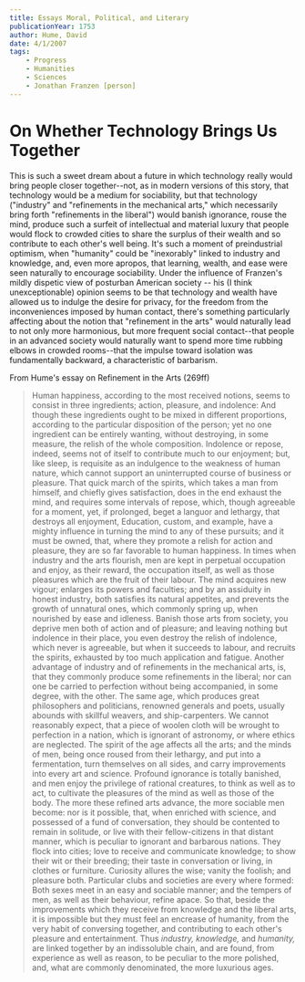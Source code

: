 ```yaml
---
title: Essays Moral, Political, and Literary
publicationYear: 1753
author: Hume, David
date: 4/1/2007
tags:
    - Progress
    - Humanities
    - Sciences
    - Jonathan Franzen [person]
---
```


# On Whether Technology Brings Us Together

This is such a sweet dream about a future in which technology really would bring people closer together--not, as in modern versions of this story, that technology would be a medium for sociability, but that technology ("industry" and "refinements in the mechanical arts," which necessarily bring forth "refinements in the liberal") would banish ignorance, rouse the mind, produce such a surfeit of intellectual and material luxury that people would flock to crowded cities to share the surplus of their wealth and so contribute to each other's well being.  It's such a moment of preindustrial optimism, when "humanity" could be "inexorably" linked to industry and knowledge, and, even more apropos, that learning, wealth, and ease were seen naturally to encourage sociability.  Under the influence of Franzen's mildly dispetic view of posturban American society -- his (I think unexceptionable) opinion seems to be that technology and wealth have allowed us to indulge the desire for privacy, for the freedom from the inconveniences imposed by human contact, there's something particularly affecting about the notion that "refinement in the arts" would naturally lead to not only more harmonious, but more frequent social contact--that people in an advanced society would naturally want to spend more time rubbing elbows in crowded rooms--that the impulse toward isolation was fundamentally backward, a characteristic of barbarism.

From Hume's essay on Refinement in the Arts (269ff)

> Human happiness, according to the most received notions, seems to consist in three ingredients; action, pleasure, and indolence: And though these ingredients ought to be mixed in different proportions, according to the particular disposition of the person; yet no one ingredient can be entirely wanting, without destroying, in some measure, the relish of the whole composition.  Indolence or repose, indeed, seems not of itself to contribute much to our enjoyment; but, like sleep, is requisite as an indulgence to the weakness of human nature, which cannot support an uninterrupted course of business or pleasure.  That quick march of the spirits, which takes a man from himself, and chiefly gives satisfaction, does in the end exhaust the mind, and requires some intervals of repose, which, though agreeable for a moment, yet, if prolonged, beget a languor and lethargy, that destroys all enjoyment, Education, custom, and example, have a mighty influence in turning the mind to any of these pursuits; and it must be owned, that, where they promote a relish for action and pleasure, they are so far favorable to human happiness.  In times when industry and the arts flourish, men are kept in perpetual occupation and enjoy, as their reward, the occupation itself, as well as those pleasures which are the fruit of their labour.  The mind acquires new vigour; enlarges its powers and faculties; and by an assiduity in honest industry, both satisfies its natural appetites, and prevents the growth of unnatural ones, which commonly spring up, when nourished by ease and idleness.  Banish those arts from society, you deprive men both of action and of pleasure; and leaving nothing but indolence in their place, you even destroy the relish of indolence, which never is agreeable, but when it succeeds to labour, and recruits the spirits, exhausted by too much application and fatigue.
> Another advantage of industry and of refinements in the mechanical arts, is, that they commonly produce some refinements in the liberal; nor can one be carried to perfection without being accompanied, in some degree, with the other.  The same age, which produces great philosophers and politicians, renowned generals and poets, usually abounds with skillful weavers, and ship-carpenters.  We cannot reasonably expect, that a piece of woolen cloth will be wrought to perfection in a nation, which is ignorant of astronomy, or where ethics are neglected.  The spirit of the age affects all the arts; and the minds of men, being once roused from their lethargy, and put into a fermentation, turn themselves on all sides, and carry improvements into every art and science.  Profound ignorance is totally banished, and men enjoy the privilege of rational creatures, to think as well as to act, to cultivate the pleasures of the mind as well as those of the body.
> The more these refined arts advance, the more sociable men become: nor is it possible, that, when enriched with science, and possessed of a fund of conversation, they should be contented to remain in solitude, or live with their fellow-citizens in that distant manner, which is peculiar to ignorant and barbarous nations.  They flock into cities; love to receive and communicate knowledge; to show their wit or their breeding; their taste in conversation or living, in clothes or furniture.  Curiosity allures the wise; vanity the foolish; and pleasure both.  Particular clubs and societies are every where formed: Both sexes meet in an easy and sociable manner; and the tempers of men, as well as their behaviour, refine apace.  So that, beside the improvements which they receive from knowledge and the liberal arts, it is impossible but they must feel an encrease of humanity, from the very habit of conversing together, and contributing to each other's pleasure and entertainment.  Thus _industry, knowledge,_ and _humanity,_ are linked together by an indissoluble chain, and are found, from experience as well as reason, to be peculiar to the more polished, and, what are commonly denominated, the more luxurious ages.
